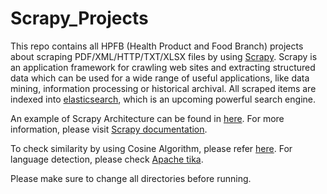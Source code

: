 # Scrapy_Projects
This repo contains all HPFB (Health Product and Food Branch) projects about scraping PDF/XML/HTTP/TXT/XLSX files by using [Scrapy](https://scrapy.org/). Scrapy is an application framework for crawling web sites and extracting structured data which can be used for a wide range of useful applications, like data mining, information processing or historical archival. All scraped items are indexed into [elasticsearch](https://www.elastic.co/products/elasticsearch), which is an upcoming powerful search engine.

An example of Scrapy Architecture can be found in [here](https://github.com/jasonjang714/HPFB_Scrapy_Projects/tree/master/superscrapy). For more information, please visit [Scrapy documentation](https://docs.scrapy.org/en/latest/index.html).

To check similarity by using Cosine Algorithm, please refer [here](https://stackoverflow.com/questions/8897593/similarity-between-two-text-documents). For language detection, please check [Apache tika](https://tika.apache.org/).

Please make sure to change all directories before running.
